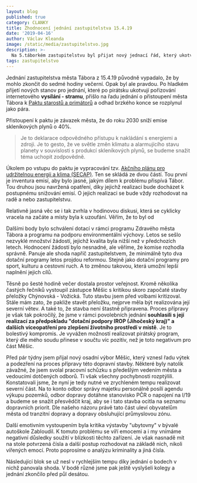```yaml
---
layout: blog
published: true
category: CLANKY
title: Zhodnocení jednání zastupitelstva 15.4.19
date: '2019-04-16'
author: Václav Kleanda
image: /static/media/zastupitelstvo.jpg
description: >-
  Na 5.táborkém zastupitelstvu byl přijat nový jednací řád, který ukotvuje internetový stream z jednání. Přijato bylo přistoupení k Paktu starostů a primátorů. Blok věnovaný veřejnosti nakonec trval 90 minut.
tags: zastupitelstvo
---
```

Jednání zastupitelstva města Tábora z 15.4.19 původně vypadalo, že by mohlo zkončit do sedmé hodiny večerní.
Opak byl ale pravdou. Po hladkém přijetí nových stanov pro jednání,
které po pirátsku ukotvují pořizování internetového __vysílání - stramu__,
přišlo na řadu jednání o přistoupení města Tábora k [Paktu starostů a primátorů](https://www.mzp.cz/cz/pakt_starostu_a_primatoru) a odhad brzkého konce se rozplynul jako pára.

Přistoupení k paktu je závazek města, že do roku 2030 sníží emise skleníkových plynů o 40%.

> Je to deklarace odpovědného přístupu k nakládání s energiemi a zdroji.
Je to gesto, že ve světle změn klimatu a alarmujícího stavu planety v souvislosti s produkcí skleníkových plynů,
se budeme snažit téma uchopit zodpovědně.

Úkolem po vstupu do paktu je vypracování tzv. [Akčního plánu pro udržitelnou energii a klima (SECAP)](http://www.simpla-project.eu/en/guidelines/introduction-and-problem-setting/definitions/what-is-a-secap/).
Ten se skládá ze dvou částí. Tou první je inventura emisí, aby bylo jasné, jakým dílem k problému přispívá Tábor.
Tou druhou jsou navržená opatření, díky jejichž realizaci bude docházet k postupnému snižování emisí. O jejich realizaci se bude vždy rozhodovat na radě a nebo zastupitelstvu.

Relativně jasná věc se i tak zvrhla v hodinovou diskusi, která se cyklicky vracela na začáte a místy byla k uzoufání.
Věřím, že to byl od

Dalšími body bylo schválení dotací v rámci programu Zdravého města Tábora a programu na podporu environmentální výchovy.
Letos se sešlo nezvyklé množství žádostí, jejichž kvalita byla nižší než v předchozích letech.
Hodnocení žádostí bylo nesnadné, ale věříme, že komise rozhodla správně.
Panuje ale shoda napříč zastupitelstvem, že minimálně tyto dva dotační programy letos projdou reformou. Stejně jako dotační programy pro sport, kulturu a cestovní ruch. A to změnou takovou, která umožní lepší naplnění jejich cílů.

Těsně po šesté hodině večer dostala prostor veřejnost.
Kromě několika častých řečníků vystoupil zástupce Měšic s kritikou skoro započaté stavby přeložky Chýnovská - Vožická.
Tuto stavbu jsem před volbami kritizoval.
Stále mám zato, že pakliže stavět přeložku, nejprve měla být realizována její severní větev.
A také to, že stavba není štastně připravena.
Proces přípravy je však tak pokročilý,
že jsme v rámci povolebních jednání __souhlasili s její realizací za předpokladu "dotační podpory IROP (Jihočeský kraj)" a dalších víceopatření pro zlepšení životního prostředí v místě__.
Je to bolestivý kompromis.
Je vyvážen možností realizovat pirátský program,
který dle mého soudu přinese v součtu víc pozitiv, než je toto negativum pro část Měšic. 

Před pár týdny jsem přijal nový osadní výbor Měšic,
který vznesl řadu výtek a podezření na proces přípravy této dopravní stavby.
Některé byly natolik závažné, že jsem svolal pracovní schůzku s předešlým vedením města a vedoucími dotčených odborů.
Ti však všechny pochybnosti rozptýlili.
Konstatovali jsme, že nyní je tedy nutné ve zrychleném tempu realizovat severní část.
Na to konto odbor správy majetku personálně posílí agendu výkupu pozemků, odbor dopravy dotáhne stanovisko PČR o napojení na I/19 a budeme se snažit přesvědčit kraj, aby se i tato stavba ocitla na seznamu dopravních priorit. Dle našeho názoru právě tato část uleví obyvatelům města od tranzitní dopravy a dopravy obsluhující průmyslovou zónu.

Další emotivním vystoupením byla kritika výstavby "ubytovny" v bývalé autoškole Zabloudil.
K tomuto problému se víří emocemi a i my vnímáme negativní důsledky soužití v blízkosti těchto zařízení.
Je však nasnadě mít na stole potvrzená čísla a další postup rozhodovat na základě nich, nikoli vířených emocí.
Proto poprosíme o analýzu kriminality a jiná čísla.

Následující blok se už nesl v rychlejším tempu díky jednání o bodech v nichž panovala shoda.
V bodě různé jsme pak ještě vyslyšeli kolegy a jednání zkončilo před půl desátou.
